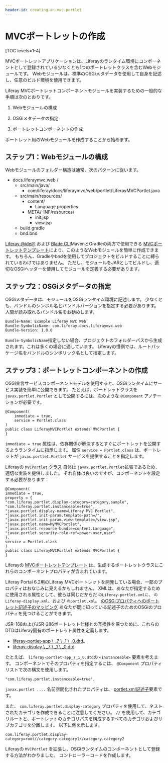 ```yaml
---
header-id: creating-an-mvc-portlet
---
```


# MVCポートレットの作成

[TOC levels=1-4]

MVCポートレットアプリケーションは、Liferayのランタイム環境にコンポーネントとして登録されている少なくとも1つのポートレットクラスを含むWebモジュールです。 Webモジュールは、標準のOSGiメタデータを使用して自身を記述し、任意のビルド環境を使用できます。

Liferay MVCポートレットコンポーネントモジュールを実装するための一般的な手順は次のとおりです。

1.  Webモジュールの構成

2.  OSGiメタデータの指定

3.  ポートレットコンポーネントの作成

ポートレット用のWebモジュールを作成することから始めます。

## ステップ1：Webモジュールの構成

Webモジュールのフォルダー構造は通常、次のパターンに従います。

  - docs.liferaymvc.web /
      - src/main/java/
          - com/liferay/docs/liferaymvc/web/portlet/LiferayMVCPortlet.java
      - src/main/resources/
          - content/
              - Language.properties
          - META/-INF/resources/
              - init.jsp
              - view.jsp
      - build.gradle
      - bnd.bnd

[Liferay @ide@](/docs/7-1/tutorials/-/knowledge_base/t/liferay-ide) および [Blade CLI](/docs/7-1/tutorials/-/knowledge_base/t/blade-cli)MavenとGradleの両方で使用できる [MVCポートレットテンプレート](/docs/7-1/reference/-/knowledge_base/r/using-the-mvc-portlet-template)により、このようなWebモジュールを簡単に作成できます。 もちろん、Gradleやbndを使用してプロジェクトをビルドすることに縛られているわけではありません。 ただし、モジュールをJARとしてビルドし、適切なOSGiヘッダーを使用してモジュールを定義する必要があります。

## ステップ2：OSGiメタデータの指定

OSGiメタデータは、モジュールをOSGiランタイム環境に記述します。 少なくとも、バンドルのシンボル名とバンドルバージョンを指定する必要があります。 人間が読み取れるバンドル名をお勧めします。

    Bundle-Name: Example Liferay MVC Web
    Bundle-SymbolicName: com.liferay.docs.liferaymvc.web
    Bundle-Version: 1.0.0

`Bundle-SymbolicName`指定しない場合、プロジェクトのフォルダーパスから生成されます。これは多くの場合に適しています。 Liferayの慣例では、ルートパッケージ名をバンドルのシンボリック名として指定します。

## ステップ3：ポートレットコンポーネントの作成

OSGi宣言サービスコンポーネントモデルを使用すると、OSGiランタイムにサービス実装を簡単に公開できます。 たとえば、ポートレットクラスを `javax.portlet.Portlet` として公開するには、次のような `@Component` アノテーションが必要です。

    @Component(
        immediate = true,
        service = Portlet.class
    )
    public class LiferayMVCPortlet extends MVCPortlet {
    }

`immediate = true` 属性は、依存関係が解決するとすぐにポートレットを公開するようランタイムに指示します。 属性 `service = Portlet.class` は、ポートレットが `javax.portlet.Portlet` サービスを提供することを指定します。

Liferayの [`MVCPortlet` クラス](@platform-ref@/7.1-latest/javadocs/portal-kernel/com/liferay/portal/kernel/portlet/bridges/mvc/MVCPortlet.html) 自体は `javax.portlet.Portlet`拡張であるため、適切な実装を提供しました。 それ自体は良いのですが、コンポーネントを設定する必要があります：

    @Component(
    immediate = true,
    property = {
    "com.liferay.portlet.display-category=category.sample",
    "com.liferay.portlet.instanceable=true",
    "javax.portlet.display-name=Liferay MVC Portlet",
    "javax.portlet.init-param.template-path=/",
    "javax.portlet.init-param.view-template=/view.jsp",
    "javax.portlet.name=MyMVCPortlet",
    "javax.portlet.resource-bundle=content.Language",
    "javax.portlet.security-role-ref=power-user,user"
    },
    service = Portlet.class
    )
    public class LiferayMVCPortlet extends MVCPortlet {
    }

Liferayの [MVCポートレットテンプレート](/docs/7-1/reference/-/knowledge_base/r/using-the-mvc-portlet-template) は、生成するポートレットクラスにこれらのコンポーネントプロパティが含まれています。

Liferay Portal 6.2用のLiferay MVCポートレットを開発している場合、一部のプロパティはおなじみに見えるかもしれません。 XMLは、あなたが指定するために使用される属性として、彼らは同じだからだ `のLiferay-portlet.xmlに`、 `のLiferay-display.xml`、および `のportlet.xml`。 [のOSGiプロパティへのポートレット記述子のマッピング](/docs/7-1/reference/-/knowledge_base/r/portlet-descriptor-to-osgi-service-property-map) あなたが既に知っている記述子のためのOSGiのプロパティを見つけることができます。

JSR-168およびJSR-286ポートレット仕様との互換性を保つために、これらのDTDはLiferay固有のポートレット属性を定義します。

  - [liferay-portlet-app \ _7 \ _1 \ _0.dtd](@platform-ref@/7.1-latest/definitions/liferay-portlet-app_7_1_0.dtd.html)。
  - [liferay-display \ _7 \ _1 \ _0.dtd](@platform-ref@/7.1-latest/definitions/liferay-display_7_1_0.dtd.html)

たとえば、 `liferay-portlet-app_7_1_0.dtd`の `<instanceable>` 要素を考えます。 コンポーネントでそのプロパティを指定するには、 `@Component` プロパティリストで次の構文を使用します。

    "com.liferay.portlet.instanceable=true",

`javax.portlet ....` 名前空間化されたプロパティは、 [portlet.xml記述子](http://java.sun.com/xml/ns/portlet/portlet-app_2_0.xsd)要素です。

また、 `com.liferay.portlet.display-category` プロパティを使用して、ネストされたカテゴリを作成できることに注意してください。 `//` を使用して、カテゴリルートと、ポートレットのカテゴリパスを構成するすべてのカテゴリおよびサブカテゴリを分離します。 以下に例を示します。

    com.liferay.portlet.display-category=root//category.category1//category.category2

Liferayの `MVCPortlet` を拡張し、OSGiランタイムのコンポーネントとして登録する方法がわかりました。 コントローラーコードを作成します。
